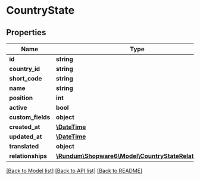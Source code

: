 # CountryState

## Properties
Name | Type | Description | Notes
------------ | ------------- | ------------- | -------------
**id** | **string** |  | [optional] 
**country_id** | **string** |  | 
**short_code** | **string** |  | 
**name** | **string** |  | 
**position** | **int** |  | [optional] 
**active** | **bool** |  | [optional] 
**custom_fields** | **object** |  | [optional] 
**created_at** | [**\DateTime**](\DateTime.md) |  | 
**updated_at** | [**\DateTime**](\DateTime.md) |  | [optional] 
**translated** | **object** |  | [optional] 
**relationships** | [**\Rundum\Shopware6\Model\CountryStateRelationships**](CountryStateRelationships.md) |  | [optional] 

[[Back to Model list]](../../README.md#documentation-for-models) [[Back to API list]](../../README.md#documentation-for-api-endpoints) [[Back to README]](../../README.md)

